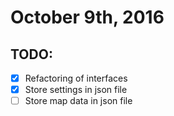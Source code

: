 # October 9th, 2016

## TODO:

- [x] Refactoring of interfaces
- [x] Store settings in json file
- [ ] Store map data in json file

